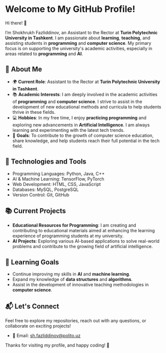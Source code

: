 # Welcome to My GitHub Profile!

Hi there! 👋

I’m Shokhrukh Fazliddinov, an Assistant to the Rector at **Turin Polytechnic University in Tashkent**. I am passionate about **learning**, **teaching**, and assisting students in **programming** and **computer science**. My primary focus is on supporting the university's academic activities, especially in areas related to **programming** and **AI**.

## 🚀 About Me

- 🌍 **Current Role**: Assistant to the Rector at **Turin Polytechnic University in Tashkent**.
- 📚 **Academic Interests**: I am deeply involved in the academic activities of **programming** and **computer science**. I strive to assist in the development of new educational methods and curricula to help students thrive in these fields.
- 💻 **Hobbies**: In my free time, I enjoy **practicing programming** and exploring new advancements in **Artificial Intelligence**. I am always learning and experimenting with the latest tech trends.
- 🎯 **Goals**: To contribute to the growth of computer science education, share knowledge, and help students reach their full potential in the tech field.

## 🔧 Technologies and Tools

- Programming Languages: Python, Java, C++
- AI & Machine Learning: TensorFlow, PyTorch
- Web Development: HTML, CSS, JavaScript
- Databases: MySQL, PostgreSQL
- Version Control: Git, GitHub

## 📚 Current Projects

- **Educational Resources for Programming**: I am creating and contributing to educational materials aimed at enhancing the learning experience of programming students at my university.
- **AI Projects**: Exploring various AI-based applications to solve real-world problems and contribute to the growing field of artificial intelligence.

## 🌱 Learning Goals

- Continue improving my skills in **AI** and **machine learning**.
- Expand my knowledge of **data structures** and **algorithms**.
- Assist in the development of innovative teaching methodologies in **computer science**.

## 📬 Let's Connect

Feel free to explore my repositories, reach out with any questions, or collaborate on exciting projects!

- 📧 Email: [sh.fazliddinov@polito.uz](#)

Thanks for visiting my profile, and happy coding! 🚀
